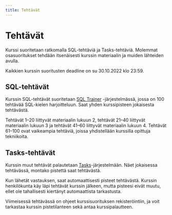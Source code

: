 ```yaml
---
title: Tehtävät
---
```


# Tehtävät

Kurssi suoritetaan ratkomalla SQL-tehtäviä ja Tasks-tehtäviä. Molemmat osasuoritukset tehdään itsenäisesti kurssin materiaalin ja muiden lähteiden avulla.

Kaikkien kurssin suoritusten deadline on su 30.10.2022 klo 23:59.

## SQL-tehtävät

Kurssin SQL-tehtävät suoritetaan [SQL Trainer](https://sqltrainer.withmooc.fi/) -järjestelmässä, jossa on 100 tehtävää SQL-kielen harjoitteluun. Saat yhden kurssipisteen jokaisesta tehtävästä.

Tehtävät 1–20 liittyvät materiaalin lukuun 2, tehtävät 21–40 liittyvät materiaalin lukuun 3 ja tehtävät 41–60 liittyvät materiaalin lukuun 4. Tehtävät 61–100 ovat vaikeampia tehtäviä, joissa yhdistellään kurssilla opittuja tekniikoita.

## Tasks-tehtävät

Kurssin muut tehtävät palautetaan [Tasks](https://tasks.withmooc.fi/tikape-syksy-2022)-järjestelmään. Näet jokaisessa tehtävässä, montako pistettä saat tehtävästä.

Kun lähetät vastauksen, saat automaattisesti pisteet tehtävästä. Kurssin henkilökunta käy läpi tehtävät kurssin jälkeen, mutta pisteesi eivät muutu, ellet ole tahallisesti kiertänyt automaattista tarkastusta.

Viimeisessä tehtävässä on ohjeet kurssisuorituksen rekisteröintiin, ja voit tarkastaa kurssin pistetilanteen sekä antaa kurssipalautteen.
